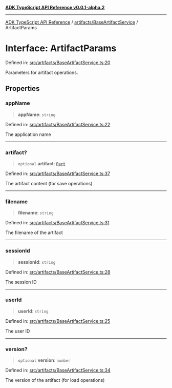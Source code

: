 [**ADK TypeScript API Reference v0.0.1-alpha.2**](../../../README.md)

***

[ADK TypeScript API Reference](../../../modules.md) / [artifacts/BaseArtifactService](../README.md) / ArtifactParams

# Interface: ArtifactParams

Defined in: [src/artifacts/BaseArtifactService.ts:20](https://github.com/njraladdin/adk-typescript/blob/main/src/artifacts/BaseArtifactService.ts#L20)

Parameters for artifact operations.

## Properties

### appName

> **appName**: `string`

Defined in: [src/artifacts/BaseArtifactService.ts:22](https://github.com/njraladdin/adk-typescript/blob/main/src/artifacts/BaseArtifactService.ts#L22)

The application name

***

### artifact?

> `optional` **artifact**: [`Part`](../../../models/types/interfaces/Part.md)

Defined in: [src/artifacts/BaseArtifactService.ts:37](https://github.com/njraladdin/adk-typescript/blob/main/src/artifacts/BaseArtifactService.ts#L37)

The artifact content (for save operations)

***

### filename

> **filename**: `string`

Defined in: [src/artifacts/BaseArtifactService.ts:31](https://github.com/njraladdin/adk-typescript/blob/main/src/artifacts/BaseArtifactService.ts#L31)

The filename of the artifact

***

### sessionId

> **sessionId**: `string`

Defined in: [src/artifacts/BaseArtifactService.ts:28](https://github.com/njraladdin/adk-typescript/blob/main/src/artifacts/BaseArtifactService.ts#L28)

The session ID

***

### userId

> **userId**: `string`

Defined in: [src/artifacts/BaseArtifactService.ts:25](https://github.com/njraladdin/adk-typescript/blob/main/src/artifacts/BaseArtifactService.ts#L25)

The user ID

***

### version?

> `optional` **version**: `number`

Defined in: [src/artifacts/BaseArtifactService.ts:34](https://github.com/njraladdin/adk-typescript/blob/main/src/artifacts/BaseArtifactService.ts#L34)

The version of the artifact (for load operations)
